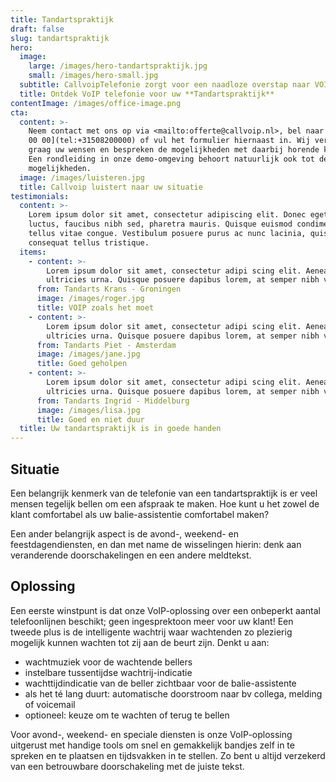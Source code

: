 ```yaml
---
title: Tandartspraktijk
draft: false
slug: tandartspraktijk
hero:
  image:
    large: /images/hero-tandartspraktijk.jpg
    small: /images/hero-small.jpg
  subtitle: CallvoipTelefonie zorgt voor een naadloze overstap naar VOIP!
  title: Ontdek VoIP telefonie voor uw **Tandartspraktijk**
contentImage: /images/office-image.png
cta:
  content: >-
    Neem contact met ons op via <mailto:offerte@callvoip.nl>, bel naar [050 820
    00 00](tel:+31508200000) of vul het formulier hiernaast in. Wij vernemen
    graag uw wensen en bespreken de mogelijkheden met daarbij horende kosten.
    Een rondleiding in onze demo-omgeving behoort natuurlijk ook tot de
    mogelijkheden.
  image: /images/luisteren.jpg
  title: Callvoip luistert naar uw situatie
testimonials:
  content: >-
    Lorem ipsum dolor sit amet, consectetur adipiscing elit. Donec eget massa
    luctus, faucibus nibh sed, pharetra mauris. Quisque euismod condimentum
    tellus vitae congue. Vestibulum posuere purus ac nunc lacinia, quis
    consequat tellus tristique.
  items:
    - content: >-
        Lorem ipsum dolor sit amet, consectetur adipi scing elit. Aenean ut
        ultricies urna. Quisque posuere dapibus lorem, at semper nibh vel.
      from: Tandarts Krans - Groningen
      image: /images/roger.jpg
      title: VOIP zoals het moet
    - content: >-
        Lorem ipsum dolor sit amet, consectetur adipi scing elit. Aenean ut
        ultricies urna. Quisque posuere dapibus lorem, at semper nibh vel.
      from: Tandarts Piet - Amsterdam
      image: /images/jane.jpg
      title: Goed geholpen
    - content: >-
        Lorem ipsum dolor sit amet, consectetur adipi scing elit. Aenean ut
        ultricies urna. Quisque posuere dapibus lorem, at semper nibh vel.
      from: Tandarts Ingrid - Middelburg
      image: /images/lisa.jpg
      title: Goed en niet duur
  title: Uw tandartspraktijk is in goede handen
---
```

## Situatie

Een belangrijk kenmerk van de telefonie van een tandartspraktijk is er veel mensen tegelijk bellen om een afspraak te maken. Hoe kunt u het zowel de klant comfortabel als uw balie-assistentie comfortabel maken?

Een ander belangrijk aspect is de avond-, weekend- en feestdagendiensten, en dan met name de wisselingen hierin: denk aan veranderende doorschakelingen en een andere meldtekst. 

## Oplossing

Een eerste winstpunt is dat onze VoIP-oplossing over een onbeperkt aantal telefoonlijnen beschikt; geen ingesprektoon meer voor uw klant! Een tweede plus is de intelligente wachtrij waar wachtenden zo plezierig mogelijk kunnen wachten tot zij aan de beurt zijn. Denkt u aan:

* wachtmuziek voor de wachtende bellers
* instelbare tussentijdse wachtrij-indicatie
* wachttijdindicatie van de beller zichtbaar voor de balie-assistente
* als het té lang duurt: automatische doorstroom naar bv collega, melding of voicemail
* optioneel: keuze om te wachten of terug te bellen

Voor avond-, weekend- en speciale diensten is onze VoIP-oplossing uitgerust met handige tools om snel en gemakkelijk bandjes zelf in te spreken en te plaatsen en tijdsvakken in te stellen. Zo bent u altijd verzekerd van een betrouwbare doorschakeling met de juiste tekst.
